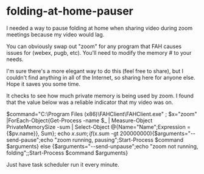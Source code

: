 # folding-at-home-pauser
I needed a way to pause folding at home when sharing video during zoom meetings because my video would lag.

You can obviously swap out "zoom" for any program that FAH causes issues for (webex, pugb, etc). You'll need to modify the memory # to your needs.

I'm sure there's a more elegant way to do this (feel free to share), but I couldn't find anything in all of the Internet, so sharing here for anyone else. Hope it saves you some time.

It checks to see how much private memory is being used by zoom. I found that the value below was a reliable indicator that my video was on. 


$command="C:\Program Files (x86)\FAHClient\FAHClient.exe" ; $x="zoom" |ForEach-Object{Get-Process -name $_ | Measure-Object PrivateMemorySize -sum | Select-Object @{Name="Name";Expression = {$pv.name}}, Sum}; echo $x.sum;if ($x.sum -gt 200000000){$arguments="--send-pause";echo "zoom running, pausing";Start-Process $command $arguments} else {$arguments="--send-unpause";echo "zoom not running, folding";;Start-Process $command $arguments}

Just have task scheduler run it every minute.
